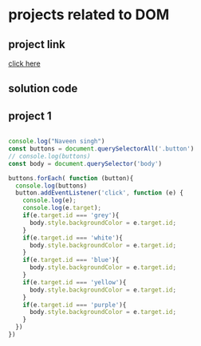 # projects related to DOM

## project link
[click here](https://stackblitz.com/edit/dom-project-chaiaurcode?file=index.html)

## solution code


## project 1

```javascript

console.log("Naveen singh")
const buttons = document.querySelectorAll('.button')
// console.log(buttons)
const body = document.querySelector('body')

buttons.forEach( function (button){
  console.log(buttons)
  button.addEventListener('click', function (e) {
    console.log(e);
    console.log(e.target);
    if(e.target.id === 'grey'){
      body.style.backgroundColor = e.target.id;
    }
    if(e.target.id === 'white'){
      body.style.backgroundColor = e.target.id;
    }
    if(e.target.id === 'blue'){
      body.style.backgroundColor = e.target.id;
    }
    if(e.target.id === 'yellow'){
      body.style.backgroundColor = e.target.id;
    }
    if(e.target.id === 'purple'){
      body.style.backgroundColor = e.target.id;
    }
  })
})

```